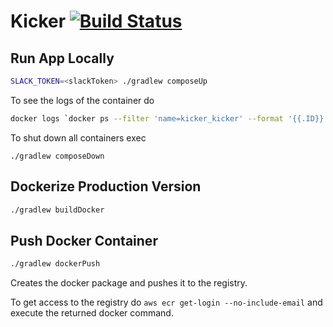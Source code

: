 # Kicker [![Build Status](https://travis-ci.org/mbrtargeting/kicker.svg?branch=master)](https://travis-ci.org/mbrtargeting/kicker)

## Run App Locally

```bash
SLACK_TOKEN=<slackToken> ./gradlew composeUp
```

To see the logs of the container do 

```bash
docker logs `docker ps --filter 'name=kicker_kicker' --format '{{.ID}}'`
``` 

To shut down all containers exec

```
./gradlew composeDown
```

## Dockerize Production Version
```bash
./gradlew buildDocker
```

## Push Docker Container

```bash
./gradlew dockerPush 
```

Creates the docker package and pushes it to the registry.

To get access to the registry do `aws ecr get-login --no-include-email` and execute the returned 
docker command.

